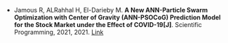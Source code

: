 * Jamous R, ALRahhal H, El-Darieby M. <b>A New ANN-Particle Swarm Optimization with Center of Gravity (ANN-PSOCoG) Prediction Model for the Stock Market under the Effect of COVID-19[J]</b>. Scientific Programming, 2021, 2021. [Link](https://www.hindawi.com/journals/sp/2021/6656150/)